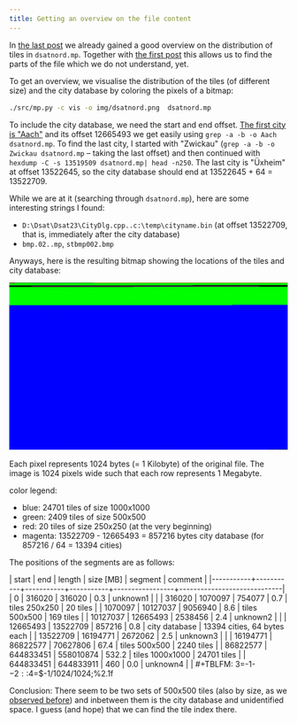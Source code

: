 ```yaml
---
title: Getting an overview on the file content
---
```


In [the last
post](/2024/04/21/visualising-the-tile-size-distribution.html) we
already gained a good overview on the distribution of tiles in
`dsatnord.mp`. Together with [the first
post](/2005/03/26/decoding-the-city-database.html) this allows us to
find the parts of the file which we do not understand, yet.

To get an overview, we visualise the distribution of the tiles (of
different size) and the city database by coloring the pixels of a
bitmap:

```sh
./src/mp.py -c vis -o img/dsatnord.png  dsatnord.mp
```

To include the city database, we need the start and end offset. [The
first city is "Aach"]((/2005/03/26/decoding-the-city-database.html))
and its offset 12665493 we get easily using `grep -a -b -o Aach
dsatnord.mp`. To find the last city, I started with "Zwickau" (`grep
-a -b -o Zwickau dsatnord.mp` – taking the last offset) and then
continued with `hexdump -C -s 13519509 dsatnord.mp| head -n250`. The
last city is "Üxheim" at offset 13522645, so the city database should
end at 13522645 + 64 = 13522709.

While we are at it (searching through `dsatnord.mp`), here are some
interesting strings I found:
- `D:\Dsat\Dsat23\CityDlg.cpp..c:\temp\cityname.bin` (at offset
  13522709, that is, immediately after the city database)
- `bmp.02..mp`, `stbmp002.bmp`

Anyways, here is the resulting bitmap showing the locations of the
tiles and city database:

![](/img/dsatnord.png)

Each pixel represents 1024 bytes (= 1 Kilobyte) of the original file.
The image is 1024 pixels wide such that each row represents
1 Megabyte.

color legend:
- blue: 24701 tiles of size 1000x1000
- green: 2409 tiles of size 500x500
- red: 20 tiles of size 250x250 (at the very beginning)
- magenta: 13522709 - 12665493 = 857216 bytes city database (for
  857216 / 64 = 13394 cities)

The positions of the segments are as follows:

|     start |       end |    length | size [MB] | segment         | comment                     |
|-----------+-----------+-----------+-----------+-----------------+-----------------------------|
|         0 |    316020 |    316020 |       0.3 | unknown1        |                             |
|    316020 |   1070097 |    754077 |       0.7 | tiles 250x250   | 20 tiles                    |
|   1070097 |  10127037 |   9056940 |       8.6 | tiles 500x500   | 169 tiles                   |
|  10127037 |  12665493 |   2538456 |       2.4 | unknown2        |                             |
|  12665493 |  13522709 |    857216 |       0.8 | city database   | 13394 cities, 64 bytes each |
|  13522709 |  16194771 |   2672062 |       2.5 | unknown3        |                             |
|  16194771 |  86822577 |  70627806 |      67.4 | tiles 500x500   | 2240 tiles                  |
|  86822577 | 644833451 | 558010874 |     532.2 | tiles 1000x1000 | 24701 tiles                 |
| 644833451 | 644833911 |       460 |       0.0 | unknown4        |                             |
#+TBLFM: $3=$-1-$-2::$4=$-1/1024/1024;%2.1f

Conclusion: There seem to be two sets of 500x500 tiles (also by size,
as we [observed
before](/2024/04/21/visualising-the-tile-size-distribution.html)) and
inbetween them is the city database and unidentified space. I guess
(and hope) that we can find the tile index there.
